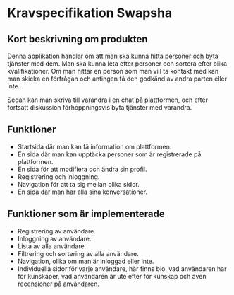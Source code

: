 ﻿# Kravspecifikation Swapsha

## Kort beskrivning om produkten

Denna applikation handlar om att man ska kunna hitta personer och byta tjänster med dem.
Man ska kunna leta efter personer och sortera efter olika kvalifikationer. 
Om man hittar en person som man vill ta kontakt med kan man skicka en förfrågan och
antingen få den godkänd av andra parten eller inte. 

Sedan kan man skriva till varandra i en chat på plattformen, och efter fortsatt diskussion
förhoppningsvis byta tjänster med varandra. 

## Funktioner

- Startsida där man kan få information om plattformen.
- En sida där man kan upptäcka personer som är registrerade på plattformen.
- En sida för att modifiera och ändra sin profil.
- Registrering och inloggning.
- Navigation för att ta sig mellan olika sidor.
- En sida där man har alla sina konversationer.

## Funktioner som är implementerade
- Registrering av användare.
- Inloggning av användare.
- Lista av alla användare.
- Filtrering och sortering av alla användare.
- Navigation, olika om man är inloggad eller inte.
- Individuella sidor för varje användare, här finns bio, vad användaren har för kunskaper, vad användaren är ute efter för kunskap och även recensioner på användaren.
